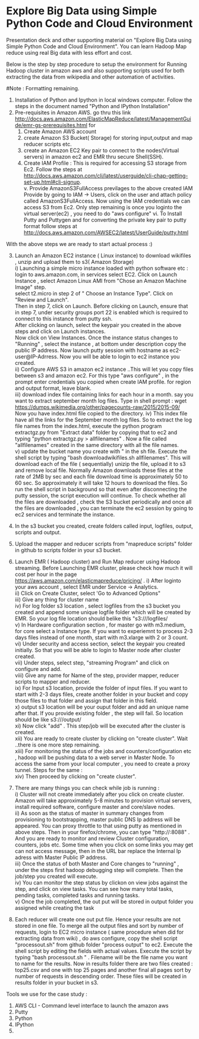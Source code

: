 # Explore Big Data using Simple Python Code and Cloud Environment
Presentation deck and other supporting material on "Explore Big Data using Simple Python Code and Cloud Environment". 
You can learn Hadoop Map reduce using real Big data with less effort and cost. 

Below is the step by step procedure to setup the environment for Running Hadoop cluster in amazon aws and also supporting scripts used for both extracting the data from wikipedia and other automation of activities.

#Note : Formatting remaining. 

1) Installation of Python and Ipython in local windows computer. Follow the steps in the document named "Python and IPython Installation"  
2) Pre-requisites in Amazon AWS.
   go thru this link http://docs.aws.amazon.com/ElasticMapReduce/latest/ManagementGuide/emr-gs-prerequisites.html for  
   1. Create Amazon AWS account  
   2. create Amazon S3 Bucket( Storage) for storing input,output and map reducer scripts etc.    
   3. create an Amazon EC2 Key pair to connect to the nodes(Virtual servers)  in amazon ec2 and EMR thru secure Shell(SSH).  
   4. Create IAM Profile : This is required for accessing S3 storage from Ec2. Follow the steps at  http://docs.aws.amazon.com/cli/latest/userguide/cli-chap-getting-set-up.html#cli-signup.  
    v. Provide AmazonS3FullAccess previlages to the above created IAM Provide by going to IAM -> Users, click on the user and   attach policy called AmazonS3FullAccess. Now using the IAM credentials we can access S3 from Ec2. Only step remaining is once  you loginto the virtual server(ec2) , you need to do "aws configure" 
    vi. To Install Putty and Puttygen  and for converting the private key pair to putty format follow steps at  http://docs.aws.amazon.com/AWSEC2/latest/UserGuide/putty.html  

With the above steps we are ready to start actual process :)  

3) Launch an Amazon EC2 instance ( Linux instance) to download wikifiles , unzip and upload them to s3( Amazon Storage)  
  i) Launching a simple micro instance loaded with python software etc : login to aws.amazon.com, in services select EC2. Click on Launch Instance , select Amazon Linux AMI from "Chose an Amazon Machine Image" step.   
  select t2.micro in step 2 of " Choose an Instance Type". Click on "Review and Launch".   
  Then in step 7, click on Launch. Before clicking on Launch, ensure that in step 7, under security groups port 22 is enabled   which is required to connect to this instance from putty ssh.  
  After clicking on launch, select the keypair you created in the above steps and click on Launch instances.   
  Now click on View Instances. Once the instance status changes to "Running" , select the instance , at bottom under       description copy the public IP address. 
Now launch putty session with hostname as ec2-user@IP-Adrress. Now you will be able to login to ec2 instance you created.   
  ii) Configure AWS S3 in amazon ec2 instance  ..This will let you copy files between s3 and amazon ec2. 
    For this type "aws configure" , in the prompt enter credentials you copied when create IAM profile. for region and output format, leave blank.  
  iii) download index file containing links for each hour in  a month.  say you want to extract september month log files. Type in shell prompt : wget https://dumps.wikimedia.org/other/pagecounts-raw/2015/2015-09/   
    Now you have index.html file copied to the directory. 
   iv) This index file have all the links for the September month log files. So to extract the log file names from the index.html, execute the python program extractgz.py from "Extract data" folder by copying that to ec2 and typing "python extractgz.py > allfilenames" . Now a file called "allfilenames" created in the same directory with all the file names.  
   v) update the bucket name you create with <your buckethere> " in the sh file. Execute the shell script by typing "bash downloadwikifiles.sh allfilenames". This will download each of the file ( sequentially) unizip the file, upload it to s3 and remove local file.  Normally Amazon downloads these files at the rate of 2MB by sec and each file download time is approximately 50 to 60 sec. So approximately it will take 12 hours to download the files. So run the shell script in background so that even after disconnecting the putty session, the script execution will continue. To check whether all the files are downloaded , check the S3 bucket periodically and once all the files are downloaded , you can terminate the ec2 session by going to ec2 services and terminate the instance.  

4) In the s3 bucket you created, create folders called input, logfiles, output, scripts and output. 
3) Upload the mapper and reducer scripts from "mapreduce scripts" folder in github to scripts folder in your s3 bucket.
5) Launch EMR ( Hadoop cluster) and Run Map reducer using Hadoop streaming. 
 Before Launching EMR cluster, please check how much it will cost per hour in the page  https://aws.amazon.com/elasticmapreduce/pricing/ . 
  i) After loginto your aws account , select EMR under Service -> Analytics.   
  ii) Click on Create Cluster, select 'Go to Advanced Options"  
  iii) Give any thing for cluster name  
  iv) For log folder s3 location , select logfiles from the s3 bucket you created and append some unique logfile folder which will be created by EMR. So your log file location should belike this "s3://<yourbucket>/logfiles/<unique folder>  
  v) In Hardware configuration section , for master go with m3.medium, for core select a Instance type. If you want to experiemnt to process 2-3 days files instead of one month, start with m3.xlarge with 2 or 3 count.   
  vi) Under security and access section, select the keypair you created initially. So that you will be able to login to Master node after cluster created.   
   vii) Under steps, select step, "streaming Program" and click on configure and add.   
   viii) Give any name for Name of the step, provider mapper, reducer scripts to mapper and reducer.   
   ix) For Input s3 location, provide the folder of input files. If you want to start with 2-3 days files, create another folder in your bucket and copy those files to that folder and assign that folder in this field.   
   x) output s3 location will be your ouput folder and add an unique name after that. If you provide existing folder , the step will fail. So location should be like s3://<your bucket>/output/<New folder name>   
   xi) Now click "add" . This step/job will be executed after the cluster is created.   
   xii) You are ready to create cluster by clicking on "create cluster". Wait ..there is one more step remaining.   
   xiii) For monitoring the status of the jobs and counters/configuration etc , hadoop will be pushing data to a web server in Master Node. To access the same from your local computer , you need to create a proxy tunnel. Steps for the same :   
xiv) Then proceed by clicking on "create cluster".   
6) There are many things you can check while job is running :   
   i) Cluster will not create immediately after you click on create cluster. Amazon will take approximately 5-8 minutes to provision virtual servers, install required software, configure master and core/slave nodes.   
   ii) As soon as the status of master in summary changes from provisioning to bootstrapping, master public DNS Ip address will be appeared. You can proxy throttle to that using putty as mentioned in above steps. Then in your firefox/chrome, you can type "http://<Master Ip Address>:8088" . And you are ready to monitor and review Cluster configuration, counters, jobs etc. Some time when you click on some links you may get can not access message, then in the URL bar replace the Internal Ip adress with Master Public IP address.   
   iii) Once the status of both Master and Core changes to "running" , under the steps first hadoop debugging step will complete. Then the job/step you created will execute.   
   iv) You can monitor the step status by clickon on view jobs against the step, and click on view tasks. You can see how many total tasks, pending tasks, completed tasks and running tasks.   
   v) Once the job completed, the out put will be stored in output folder you assigned while creating the task   

6) Each reducer will create one out put file. Hence your results are not stored in one file. To merge all the output files and sort by number of requests, login to EC2 micro instance ( same procedure when did for extracting data from wiki) , do aws configure, copy the shell script "processout.sh" from github folder "process output" to ec2. 
Execute the shell script by editing the fields with actual values. 
Execute the script by typing "bash processout.sh <filename>" . Filename will be the file name you want to name for the results. 
Now in results folder there are two files created :  top25<filename>.csv and  one with top 25 pages and another final<filename> all pages sort by number of requests in descending order. These files will be created in results folder in your bucket in s3.

Tools we use for the case study : 
1) AWS CLI  - Command level interface to launch the amazon aws 
2) Putty 
3) Python 
4) IPython 
5) 


